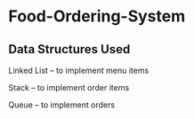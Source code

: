 # Food-Ordering-System
## Data Structures Used
Linked List – to implement menu items

Stack – to implement order items

Queue – to implement orders

